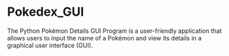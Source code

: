 # Pokedex_GUI
The Python Pokémon Details GUI Program is a user-friendly application that allows users to input the name of a Pokémon and view its details in a graphical user interface (GUI).
